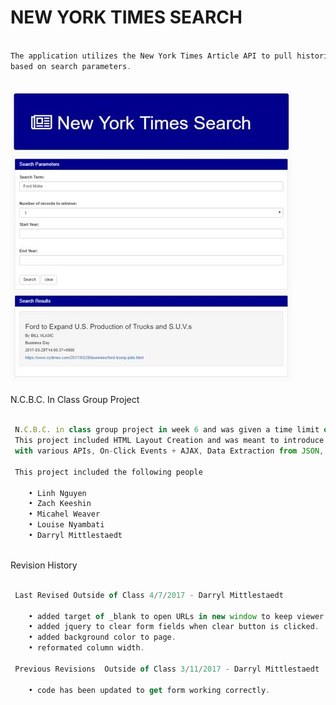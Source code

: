 # NEW YORK TIMES SEARCH

```javascript

The application utilizes the New York Times Article API to pull historic articles
based on search parameters.
 

```
![New York Times API](assets/images/nyt-api.jpg)
<br><br>
N.C.B.C. In Class Group Project

```javascript

 N.C.B.C. in class group project in week 6 and was given a time limit of 30 minuets to complete.
 This project included HTML Layout Creation and was meant to introduce us to the NYT API and working
 with various APIs, On-Click Events + AJAX, Data Extraction from JSON, HTML Display, and Bug Handling.

 This project included the following people
	
	• Linh Nguyen
	• Zach Keeshin
	• Micahel Weaver
	• Louise Nyambati
	• Darryl Mittlestaedt 

```
<br>
Revision History

```javascript

 Last Revised Outside of Class 4/7/2017 - Darryl Mittlestaedt

 	• added target of _blank to open URLs in new window to keep viewer on page.
 	• added jquery to clear form fields when clear button is clicked.
 	• added background color to page.
 	• reformated column width.

 Previous Revisions  Outside of Class 3/11/2017 - Darryl Mittlestaedt

 	• code has been updated to get form working correctly.

```
